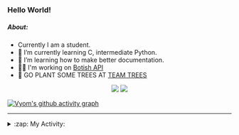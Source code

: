 ### Hello World!

##### About:
- Currently I am a student.
- 🌱 I’m currently learning C, intermediate Python.
- 🌱 I’m learning how to make better documentation.
- 👨‍💻 I'm working on [Botish API](https://github.com/Vyvy-vi/api)
- 🌱 GO PLANT SOME TREES AT [TEAM TREES](https://teamtrees.org/)

<p align="center">
  <a href="https://twitter.com/Vyvy_viM"><img target="_blank" src="https://img.shields.io/badge/twitter%20@Vyvy_viM-0D95E8?style=for-the-badge&logo=twitter&logoColor=white"/></a> 
  <a href="https://vyvy-vi.github.io/portfolio"><img target="_blank" src="https://img.shields.io/badge/-I_love_open_source-green?style=for-the-badge&logo=github&logoColor=black"/></a> 
</p>

[![Vyom's github activity graph](https://activity-graph.herokuapp.com/graph?username=Vyvy-vi)](https://github.com/ashutosh00710/github-readme-activity-graph)

---
<details>
  <summary>:zap: My Activity:</summary>
  
<!--START_SECTION:waka-->
![Code Time](http://img.shields.io/badge/Code%20Time-665%20hrs%2024%20mins-blue)

**I'm a Night 🦉** 

```text
🌞 Morning    49 commits     ██░░░░░░░░░░░░░░░░░░░░░░░   8.64% 
🌆 Daytime    133 commits    █████░░░░░░░░░░░░░░░░░░░░   23.46% 
🌃 Evening    178 commits    ███████░░░░░░░░░░░░░░░░░░   31.39% 
🌙 Night      207 commits    █████████░░░░░░░░░░░░░░░░   36.51%

```
📅 **I'm Most Productive on Sunday** 

```text
Monday       58 commits     ██░░░░░░░░░░░░░░░░░░░░░░░   10.23% 
Tuesday      95 commits     ████░░░░░░░░░░░░░░░░░░░░░   16.75% 
Wednesday    88 commits     ████░░░░░░░░░░░░░░░░░░░░░   15.52% 
Thursday     71 commits     ███░░░░░░░░░░░░░░░░░░░░░░   12.52% 
Friday       58 commits     ██░░░░░░░░░░░░░░░░░░░░░░░   10.23% 
Saturday     63 commits     ██░░░░░░░░░░░░░░░░░░░░░░░   11.11% 
Sunday       134 commits    ██████░░░░░░░░░░░░░░░░░░░   23.63%

```


📊 **This Week I Spent My Time On** 

```text
🔥 Editors: 
Vim                      6 hrs 36 mins       ██████████████░░░░░░░░░░░   57.56% 
VS Code                  4 hrs 52 mins       ██████████░░░░░░░░░░░░░░░   42.44%

🐱‍💻 Projects: 
file-utils               4 hrs 36 mins       ██████████░░░░░░░░░░░░░░░   40.12% 
faceapp-backend          3 hrs 49 mins       ████████░░░░░░░░░░░░░░░░░   33.38% 
praise_backend_js        41 mins             █░░░░░░░░░░░░░░░░░░░░░░░░   6.0% 
discord-bot-assignment-1.38 mins             █░░░░░░░░░░░░░░░░░░░░░░░░   5.54% 
Unknown Project          37 mins             █░░░░░░░░░░░░░░░░░░░░░░░░   5.48%

```


 Last Updated on 17/03/2022 00:09:14 UTC
<!--END_SECTION:waka-->
</details>
